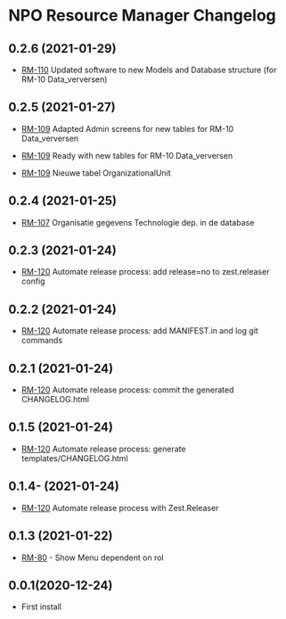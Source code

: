 NPO Resource Manager Changelog 
=============================

0.2.6 (2021-01-29)
------------------

- [RM-110](https://aesset.atlassian.net/browse/RM-110) Updated software to new Models and Database structure (for RM-10 Data_verversen)


0.2.5 (2021-01-27)
------------------

- [RM-109](https://aesset.atlassian.net/browse/RM-109) Adapted Admin screens for new tables for RM-10 Data_verversen

- [RM-109](https://aesset.atlassian.net/browse/RM-109) Ready with new tables for RM-10 Data_verversen

- [RM-109](https://aesset.atlassian.net/browse/RM-109) Nieuwe tabel OrganizationalUnit


0.2.4 (2021-01-25)
------------------

- [RM-107](https://aesset.atlassian.net/browse/RM-107) Organisatie gegevens Technologie dep. in de database


0.2.3 (2021-01-24)
------------------

- [RM-120](https://aesset.atlassian.net/browse/RM-120) Automate release process: add release=no to zest.releaser config


0.2.2 (2021-01-24)
------------------

- [RM-120](https://aesset.atlassian.net/browse/RM-120) Automate release process: add MANIFEST.in and log git commands


0.2.1 (2021-01-24)
------------------

- [RM-120](https://aesset.atlassian.net/browse/RM-120) Automate release process: commit the generated CHANGELOG.html


0.1.5 (2021-01-24)
------------------

- [RM-120](https://aesset.atlassian.net/browse/RM-120) Automate release process: generate templates/CHANGELOG.html


0.1.4- (2021-01-24)
-------------------

- [RM-120](https://aesset.atlassian.net/browse/RM-120) Automate release process with Zest.Releaser

0.1.3 (2021-01-22)
------------------

- [RM-80](https://aesset.atlassian.net/browse/RM-80) - Show Menu dependent on rol

0.0.1(2020-12-24)
----------------

- First install